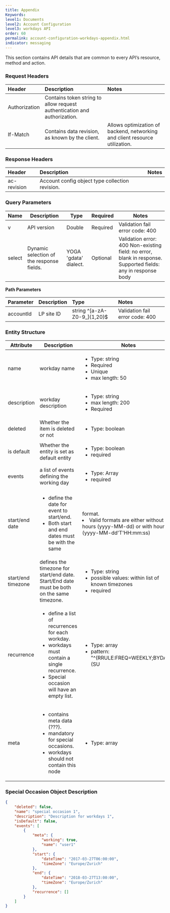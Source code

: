 ```yaml
---
title: Appendix
Keywords:
level1: Documents
level2: Account Configuration
level3: workdays API
order: 60
permalink: account-configuration-workdays-appendix.html
indicator: messaging
---
```


This section contains API details that are common to every API’s resource, method and action.

### Request Headers

 |Header | Description | Notes|
 |:------- | :-------------- | :--- |
 |Authorization | Contains token string to allow request authentication and authorization.  |
| If-Match | Contains data revision, as known by the client. | Allows optimization of backend, networking and client resource utilization. |

### Response Headers

|Header | Description | Notes|
|:-------  | :----- | :--- |
|ac-revision | Account config object type collection revision.

### Query Parameters

| Name   | Description   | Type   | Required |Notes    |
|--------|---------------|--------|----------|---------|
| v   | API version        | Double  | Required | Validation fail error code: 400  |
| select  | Dynamic selection of the response fields. | YOGA 'gdata' dialect.  | Optional | Validation error: 400 Non-existing field: no error, blank in response. Supported fields: any in response body       |


**Path Parameters**

 |Parameter | Description|  Type  |Notes |
 |:----------|  :-------------- | :-------------- | :--- |
 |accountId|  LP site ID | string ^[a-zA-Z0-9_]{1,20}$ | Validation fail error code: 400

### Entity Structure
Attribute | Description | Notes
--- | --- | ---
|name | workday name | <ul><li>Type: string</li> <li>Required</li><li>Unique</li><li>max length: 50</li></ul>|
|description | workday description | <ul><li>Type: string</li><li>max length: 200</li><li>Required</li></ul>|
|deleted | Whether the item is deleted or not  | <ul><li>Type: boolean</li></ul>|
|is default | Whether the entity is set as default entity | <ul><li>Type: boolean</li><li> required</li></ul>|
|events | a list of events defining the working day| <ul><li>Type: Array</li><li>required</li></ul>|
|start/end date |<ul><li> define the date for event to start/end. </li><li>Both start and end dates must be with the same |format. </li><li>Valid formats are either without hours (yyyy-MM-dd) or with hours (yyyy-MM-dd'T'HH:mm:ss)</li></li> | <ul><li>Type: string</li><li>format: full date</li></ul>|
|start/end timezone | defines the timezone for start/end date. Start/End date must be both on the same timezone. | <ul><li>Type: string</li><li>possible values: within list of known timezones</li><li>required</li></ul>|
|recurrence | <ul><li>define a list of recurrences for each workday. </li><li>workdays must contain a single recurrence. </li><li>Special occasion will have an empty list. </li></ul> | <ul><li>Type: array</li> <li>pattern: "^(RRULE:FREQ=WEEKLY;BYDAY=)(SU|MO|TU|WE|TH|FR|SA)$"</li></ul>|
|meta | <ul><li>contains meta data (???).</li> <li>mandatory for special occasions. </li><li>workdays should not contain this node</li></ul> | <ul><li>Type: array</li> </ul>|

### Special Occasion Object Description

```json
{
    "deleted": false,
    "name": "special occasion 1",
    "description": "Description for workdays 1",
    "isDefault": false,
    "events": [
        {
            "meta": {
                "working": true,
                "name": "user1"
            },
            "start": {
                "dateTime": "2017-03-27T06:00:00",
                "timeZone": "Europe/Zurich"
            },
            "end": {
                "dateTime": "2018-03-27T13:00:00",
                "timeZone": "Europe/Zurich"
            },
            "recurrence": []
        }
    ]
}
```
